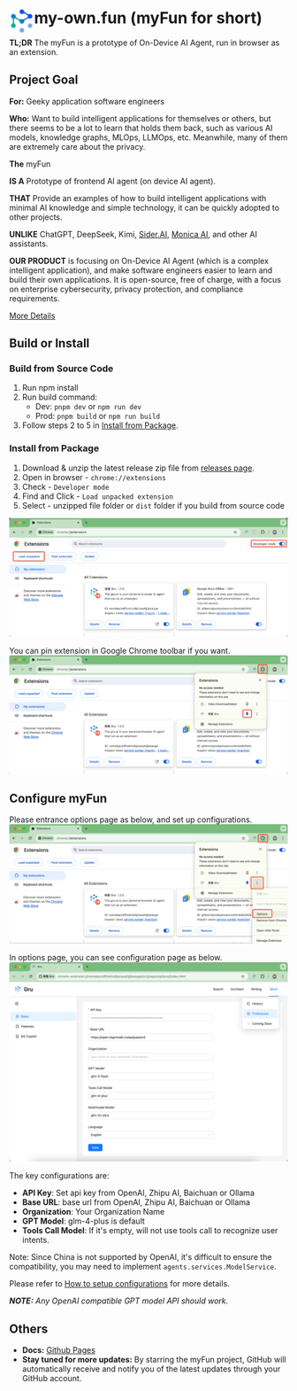 # <img src="public/icons/logo.svg" width="45" align="left"> my-own.fun (myFun for short)

**TL;DR** The myFun is a prototype of On-Device AI Agent, run in browser as an extension.

## Project Goal
**For:** Geeky application software engineers

**Who:** Want to build intelligent applications for themselves or others, but there seems to be a lot to learn that holds them back, such as various AI models, knowledge graphs, MLOps, LLMOps, etc. Meanwhile, many of them are extremely care about the privacy.

**The** myFun

**IS A** Prototype of frontend AI agent (on device AI agent).

**THAT** Provide an examples of how to build intelligent applications with minimal AI knowledge and simple technology, it can be quickly adopted to other projects.

**UNLIKE** ChatGPT, DeepSeek, Kimi, [Sider.AI](https://sider.ai/), [Monica AI](https://monica.im/), and other AI assistants.

**OUR PRODUCT** is focusing on On-Device AI Agent (which is a complex intelligent application), and make software engineers easier to learn and build their own applications. It is open-source, free of charge, with a focus on enterprise cybersecurity, privacy
protection, and compliance requirements.

[More Details](docs/README.md)

## Build or Install

### Build from Source Code

1. Run npm install
2. Run build command:
    - Dev: `pnpm dev` or `npm run dev`
    - Prod: `pnpm build` or `npm run build`
3. Follow steps 2 to 5 in [Install from Package](#install-from-package).

### Install from Package
1. Download & unzip the latest release zip file from [releases page](https://github.com/yingrui/my-own.fun/releases).
2. Open in browser - `chrome://extensions`
3. Check - `Developer mode`
4. Find and Click - `Load unpacked extension`
5. Select - unzipped file folder or `dist` folder if you build from source code

<img src="docs/images/setup_chrome_extension.png"/>

You can pin extension in Google Chrome toolbar if you want.
<img src="docs/images/pin_chrome_extension.png"/>


## Configure myFun
Please entrance options page as below, and set up configurations.
![options_chrome_extension](docs/images/options_chrome_extension.png)

In options page, you can see configuration page as below.
![configure in options_page](docs/images/configure_in_options_page.png)

The key configurations are:
* **API Key**: Set api key from OpenAI, Zhipu AI, Baichuan or Ollama
* **Base URL**: base url from OpenAI, Zhipu AI, Baichuan or Ollama
* **Organization**: Your Organization Name
* **GPT Model**: glm-4-plus is default
* **Tools Call Model**: If it's empty, will not use tools call to recognize user intents.

Note: Since China is not supported by OpenAI, it's difficult to ensure the compatibility, you may need to implement `agents.services.ModelService`.

Please refer to [How to setup configurations](docs/tutorial/how_to_setup_configurations.md) for more details.

***NOTE:*** *Any OpenAI compatible GPT model API should work.*

## Others
* **Docs:** [Github Pages](https://yingrui.github.io/my-own.fun/)
* **Stay tuned for more updates:** By starring the myFun project, GitHub will automatically receive and notify you of the latest updates through your GitHub account.